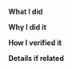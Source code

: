<!--
Please make sure you have read and understood the contribution guildlines:
https://github.com/Azure/SONiC/blob/gh-pages/CONTRIBUTING.md

1. Make sure your commit includes a signature generted with `git commit -s`
2. Make sure your commit title follows the correct format: [component]: description
3. Make sure your commit message contains enough details about the change and related tests

Please also provide the following information in this pull request:
-->

**What I did**

**Why I did it**

**How I verified it**

**Details if related**
